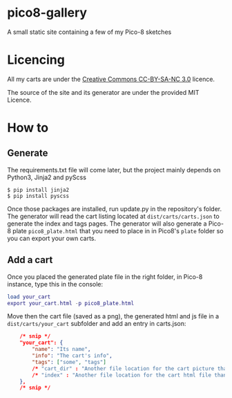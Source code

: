 # pico8-gallery
A small static site containing a few of my Pico-8 sketches

# Licencing
All my carts are under the [Creative Commons CC-BY-SA-NC 3.0](https://creativecommons.org/licenses/by-nc-sa/4.0/) licence.

The source of the site and its generator are under the provided MIT Licence.

# How to
## Generate

The requirements.txt file will come later, but the project mainly depends on Python3, Jinja2 and pyScss
```console
$ pip install jinja2
$ pip install pyscss
```

Once those packages are installed, run update.py in the repository's folder.
The generator will read the cart listing located at `dist/carts/carts.json` to generate the index and tags pages.
The generator will also generate a Pico-8 plate `pico8_plate.html` that you need to place in in Pico8's `plate` folder so you can export your own carts.
## Add a cart
Once you placed the generated plate file in the right folder, in Pico-8 instance, type this in the console:
```lua
load your_cart
export your_cart.html -p pico8_plate.html
```

Move then the cart file (saved as a png), the generated html and js file in a `dist/carts/your_cart` subfolder and add an entry in carts.json:
```json
    /* snip */
    "your_cart": {
        "name": "Its name",
        "info": "The cart's info",
        "tags": ["some", "tags"]
        /* "cart_dir" : "Another file location for the cart picture than the cart index name if needed" */
        /* "index" : "Another file location for the cart html file than the cart index name if needed" */
    },
    /* snip */
```
